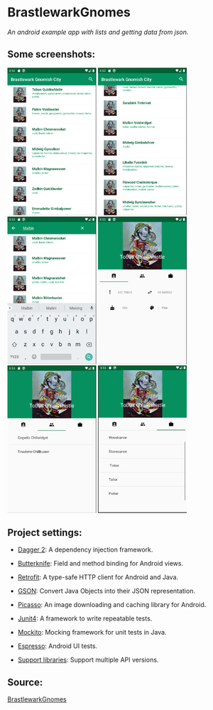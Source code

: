 # BrastlewarkGnomes
_An android example app with lists and getting data from json._

## Some screenshots:

<img src="images_readme/br1.png" alt="drawing" width="200"/>  <img src="images_readme/br2.png" alt="drawing" width="200"/>
<img src="images_readme/br3.png" alt="drawing" width="200"/>  <img src="images_readme/br4.png" alt="drawing" width="200"/>
<img src="images_readme/br5.png" alt="drawing" width="200"/>  <img src="images_readme/br6.png" alt="drawing" width="200"/>

## Project settings:

- [Dagger 2](https://dagger.dev/): A dependency injection framework.
- [Butterknife](https://jakewharton.github.io/butterknife/): Field and method binding for Android views. 

- [Retrofit](https://square.github.io/retrofit/): A type-safe HTTP client for Android and Java.
- [GSON](https://github.com/google/gson): Convert Java Objects into their JSON representation.

- [Picasso](https://square.github.io/picasso/): An image downloading and caching library for Android.

- [Junit4](https://junit.org/junit4/): A framework to write repeatable tests.
- [Mockito](https://site.mockito.org/): Mocking framework for unit tests in Java.
- [Espresso](https://developer.android.com/training/testing/espresso): Android UI tests.

- [Support libraries](https://developer.android.com/topic/libraries/support-library): Support multiple API versions.

## Source: 
[BrastlewarkGnomes](https://github.com/DavidHerreroJimenez/BrastlewarkGnomes)
